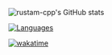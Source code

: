 ![rustam-cpp's GitHub stats](https://github-readme-stats.vercel.app/api?username=rustam-cpp&theme=cobalt&show_icons=true)

[![Languages](https://github-readme-stats.vercel.app/api/top-langs/?username=rustam-cpp&layout=compact)](https://github.com/rustam-cpp/github-readme-stats)

[![wakatime](https://wakatime.com/badge/user/958630d8-e0de-444c-8351-bd8399483323.svg)](https://wakatime.com/@958630d8-e0de-444c-8351-bd8399483323)
